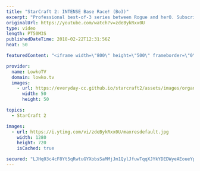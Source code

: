 ```yaml
---
title: "StarCraft 2: INTENSE Base Race! (Bo3)"
excerpt: "Professional best-of-3 series between Rogue and herO. Subscribe for more videos: http://lowko.tv/youtube The Zerg... Mothership?! https://goo.gl/bZtVFG  An extremely fun series of professional StarCraft 2. In this best-of-3, Rogue decides to play his standard style, but he's extremely flexible. If he"
originalUrl: https://youtube.com/watch?v=zdeBykRxx0U
type: video
length: PT50M3S
publishedDateTime: 2018-02-22T12:31:56Z
heat: 50

featuredContent: "<iframe width=\"800\" height=\"500\" frameborder=\"0\" src=\"https://www.youtube.com/embed/zdeBykRxx0U\" allow=\"accelerometer; autoplay; encrypted-media; gyroscope; picture-in-picture\" allowfullscreen></iframe>"

provider:
  name: LowkoTV
  domain: lowko.tv
  images:
    - url: https://everyday-cc.github.io/starcraft2/assets/images/organizations/lowko.tv-50x50.jpg
      width: 50
      height: 50

topics:
  - StarCraft 2

images:
  - url: https://i.ytimg.com/vi/zdeBykRxx0U/maxresdefault.jpg
    width: 1280
    height: 720
    isCached: true

secured: "LJHq03c4cF8Yt5qRwtuGYXobsSaMMjJm1QylJfuwTqqXJYkYDEDWyeAEoueYpkNlDA/aOQoPA9aK2oah7FL4LxpPcHYg96Wy1AOKTl2EZiUuMbH01DRgloSUilHNlof+n7c6XjGmgEE0cX07Au86lCrxg7UKXTqJ6VTP62yKMY9QwoRH4E+l48k8A25STjYrSj0KnKaovKMkyi1yRfEOkoSw+Atqygow3i3ClK993UdI7XzJUW8y1eTmcOjp4ddXLoNAHcUPCF31XreaN5xE624wlgqXLAFawbqSVYBswvrBMAbfScZcGhRjVrSuOls66hlDJZ/emkbPdadiIfkJlrna8rQCf7rWoXB8tNfTYNoz2nGtxnDU35zoG0rzhh9Do0A1TarqPgEd1krFGuav59zq2D29SaQih7hO1J9QKCc=;ggfnIo2IU+IloMGN/uRL/Q=="
---
```


